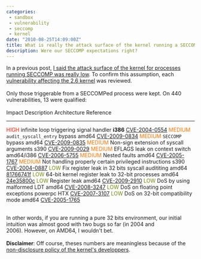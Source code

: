 ```yaml
---
categories:
 - sandbox
 - vulnerability
 - seccomp
 - kernel
date: "2010-08-25T14:09:00Z"
title: What is really the attack surface of the kernel running a SECCOMP process?
description: Were our SECCOMP expectations right?
---
```


In a previous post, [I said the attack surface of the kernel for processes running SECCOMP was really
low](http://justanothergeek.chdir.org/2010/03/seccomp-as-sandboxing-solution/).
To confirm this assumption, each [vulnerability affecting the 2.6 kernel](http://secunia.com/advisories/product/2719/) was reviewed.\
\
Only those triggerable from a SECCOMPed process were kept. On 440
vulnerabilities, 13 were qualified:\
\
  Impact                                        Description                                             Architecture   Reference
  --------------------------------------------- ------------------------------------------------------- -------------- ---------------------------------------------------------------------------------------------------------------------------------------
  <span style="color: #ff1a00;">HIGH</span>     infinite loop triggering signal handler                 **i386**       [CVE-2004-0554](http://cve.mitre.org/cgi-bin/cvename.cgi?name=CVE-2004-0554)
  <span style="color: #ff7400;">MEDIUM</span>   `audit_syscall_entry` bypass                            amd64          [CVE-2009-0834](http://cve.mitre.org/cgi-bin/cvename.cgi?name=CVE-2009-0834)
  <span style="color: #ff7400;">MEDIUM</span>   `SECCOMP` bypass                                        amd64          [CVE-2009-0835](http://cve.mitre.org/cgi-bin/cvename.cgi?name=CVE-2009-0835)
  <span style="color: #ff7400;">MEDIUM</span>   Non-sign extension of syscall arguments                 s390           [CVE-2009-0029](http://cve.mitre.org/cgi-bin/cvename.cgi?name=CVE-2009-0029)
  <span style="color: #ff7400;">MEDIUM</span>   EFLAGS leak on context switch                           amd64/i386     [CVE-2006-5755](http://cve.mitre.org/cgi-bin/cvename.cgi?name=CVE-2006-5755)
  <span style="color: #ff7400;">MEDIUM</span>   Nested faults                                           amd64          [CVE-2005-1767](http://cve.mitre.org/cgi-bin/cvename.cgi?name=CVE-2005-1767)
  <span style="color: #ff7400;">MEDIUM</span>   Not handling properly certain privileged instructions   s390           [CVE-2004-0887](http://cve.mitre.org/cgi-bin/cvename.cgi?name=CVE-2004-0887)
  <span style="color: #73880a;">LOW</span>      Fix register leak in 32 bits syscall audititing         amd64          [81766741f](http://git.kernel.org/?p=linux/kernel/git/torvalds/linux-2.6.git;a=commitdiff;h=81766741fe1eee3884219e8daaf03f466f2ed52f)
  <span style="color: #73880a;">LOW</span>      64-bit kernel register leak to 32-bit processes         amd64          [24e35800c](http://git.kernel.org/?p=linux/kernel/git/x86/linux-2.6-tip.git;a=commitdiff;h=24e35800cdc4350fc34e2bed37b608a9e13ab3b6)
  <span style="color: #73880a;">LOW</span>      Register leak                                           amd64          [CVE-2009-2910](http://cve.mitre.org/cgi-bin/cvename.cgi?name=CVE-2009-2910)
  <span style="color: #73880a;">LOW</span>      DoS by using malformed LDT                              amd64          [CVE-2008-3247](http://cve.mitre.org/cgi-bin/cvename.cgi?name=CVE-2008-3247)
  <span style="color: #73880a;">LOW</span>      DoS on floating point exceptions                        powerpc HTX    [CVE-2007-3107](http://cve.mitre.org/cgi-bin/cvename.cgi?name=CVE-2007-3107)
  <span style="color: #73880a;">LOW</span>      DoS on 32-bit compatibility mode                        amd64          [CVE-2005-1765](http://cve.mitre.org/cgi-bin/cvename.cgi?name=CVE-2005-1765)

\
In other words, if you are running a pure 32 bits environment, our
initial intuition was almost good with two bugs so far (in 2004 and
2006). However, on AMD64, I wouldn't bet.\
\
**Disclaimer**: Off course, theses numbers are meaningless because of
the [non-disclosure policy of the kernel's developpers](http://lwn.net/Articles/400141/).

